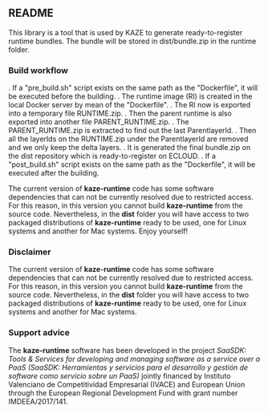 ## README

This library is a tool that is used by KAZE to generate ready-to-register runtime bundles.
The bundle will be stored in dist/bundle.zip in the runtime folder.

### Build workflow

. If a "pre_build.sh" script exists on the same path as the "Dockerfile", it will be executed before the building.
. The runtime image (RI) is created in the local Docker server by mean of the "Dockerfile".
. The RI now is exported into a temporary file RUNTIME.zip.
. Then the parent runtime is also exported into another file PARENT_RUNTIME.zip.
. The PARENT_RUNTIME.zip is extracted to find out the last ParentlayerId.
. Then all the layerIds on the RUNTIME.zip under the ParentlayerId are removed and we only keep the delta layers.
. It is generated the final bundle.zip on the dist repository which is ready-to-register on ECLOUD.
. If a "post_build.sh" script exists on the same path as the "Dockerfile", it will be executed after the building.

The current version of **kaze-runtime** code has some software dependencies that can not be currently resolved due to restricted access. For this reason, in this version you cannot build **kaze-runtime** from the source code. Nevertheless, in the **dist** folder you will have access to two packaged distributions of **kaze-runtime** ready to be used, one for Linux systems and another for Mac systems. Enjoy yourself!


### Disclaimer

The current version of **kaze-runtime** code has some software dependencies that can not be currently resolved due to restricted access. For this reason, in this version you cannot build **kaze-runtime** from the source code. Nevertheless, in the **dist** folder you will have access to two packaged distributions of **kaze-runtime** ready to be used, one for Linux systems and another for Mac systems.

### Support advice

The **kaze-runtime** software has been developed in the project *SaaSDK: Tools & Services for developing and managing software as a service over a PaaS (SaaSDK: Herramientas y servicios para el desarrollo y gestión de software como servicio sobre un PaaS)* jointly financed by Instituto Valenciano de Competitividad Empresarial (IVACE) and European Union through the European Regional Development Fund with grant number IMDEEA/2017/141.